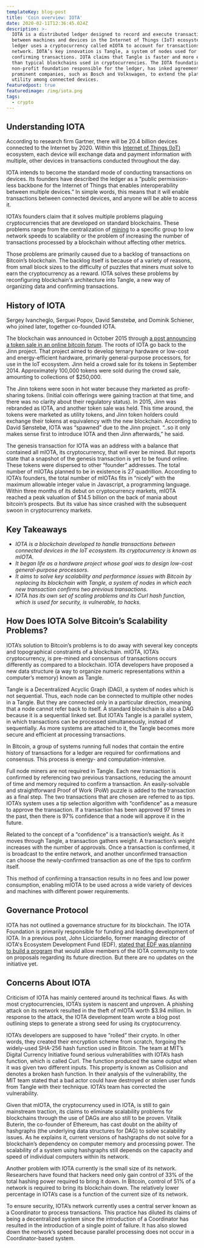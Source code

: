 ```yaml
---
templateKey: blog-post
title: 'Coin overview: IOTA'
date: 2020-02-11T12:36:45.024Z
description: >-
  IOTA is a distributed ledger designed to record and execute transactions
  between machines and devices in the Internet of Things (IoT) ecosystem. The
  ledger uses a cryptocurrency called mIOTA to account for transactions in its
  network. IOTA’s key innovation is Tangle, a system of nodes used for
  confirming transactions. IOTA claims that Tangle is faster and more efficient
  than typical blockchains used in cryptocurrencies. The IOTA foundation, the
  non-profit foundation responsible for the ledger, has inked agreements with
  prominent companies, such as Bosch and Volkswagen, to extend the platform’s
  utility among connected devices.
featuredpost: true
featuredimage: /img/iota.png
tags:
  - crypto
---
```

## Understanding IOTA 

According to research firm Gartner, there will be 20.4 billion devices connected to the Internet by 2020. Within this [Internet of Things (IoT)](https://www.investopedia.com/terms/i/internet-things.asp) ecosystem, each device will exchange data and payment information with multiple, other devices in transactions conducted throughout the day.

IOTA intends to become the standard mode of conducting transactions on devices. Its founders have described the ledger as a “public permission-less backbone for the Internet of Things that enables interoperability between multiple devices.” In simple words, this means that it will enable transactions between connected devices, and anyone will be able to access it.

IOTA’s founders claim that it solves multiple problems plaguing cryptocurrencies that are developed on standard blockchains. These problems range from the centralization of [mining](https://www.investopedia.com/terms/b/bitcoin-mining.asp) to a specific group to low network speeds to scalability or the problem of increasing the number of transactions processed by a blockchain without affecting other metrics.

Those problems are primarily caused due to a backlog of transactions on Bitcoin’s blockchain. The backlog itself is because of a variety of reasons, from small block sizes to the difficulty of puzzles that miners must solve to earn the cryptocurrency as a reward. IOTA solves these problems by reconfiguring blockchain's architecture into Tangle, a new way of organizing data and confirming transactions.


##  History of IOTA 

Sergey Ivancheglo, Serguei Popov, David Sønstebø, and Dominik Schiener, who joined later, together co-founded IOTA.

The blockchain was announced in October 2015 through [a post announcing a token sale in an online bitcoin forum](https://bitcointalk.org/index.php?topic=1216479.0). The roots of IOTA go back to the Jinn project. That project aimed to develop ternary hardware or low-cost and energy-efficient hardware, primarily general-purpose processors, for use in the IoT ecosystem. Jinn held a crowd sale for its tokens in September 2014. Approximately 100,000 tokens were sold during the crowd sale, amounting to collections of $250,000.

The Jinn tokens were soon in hot water because they marketed as profit-sharing tokens. (Initial coin offerings were gaining traction at that time, and there was no clarity about their regulatory status). In 2015, Jinn was rebranded as IOTA, and another token sale was held. This time around, the tokens were marketed as utility tokens, and Jinn token holders could exchange their tokens at equivalency with the new blockchain. According to David Sønstebø, IOTA was “spawned” due to the Jinn project. “..so it only makes sense first to introduce IOTA and then Jinn afterwards,” he said.

The genesis transaction for IOTA was an address with a balance that contained all mIOTA, its cryptocurrency, that will ever be mined. But reports state that a snapshot of the genesis transaction is yet to be found online. These tokens were dispersed to other “founder” addresses. The total number of mIOTAs planned to be in existence is 27 quadrillion. According to IOTA’s founders, the total number of mIOTAs fits in “nicely” with the maximum allowable integer value in Javascript, a programming language. Within three months of its debut on cryptocurrency markets, mIOTA reached a peak valuation of $14.5 billion on the back of mania about bitcoin’s prospects. But its value has since crashed with the subsequent swoon in cryptocurrency markets. 


##  Key Takeaways 

* _IOTA is a blockchain developed to handle transactions between connected devices in the IoT ecosystem. Its cryptocurrency is known as mIOTA._ 
* _It began life as a hardware project whose goal was to design low-cost general-purpose processors._ 
* _It aims to solve key scalability and performance issues with Bitcoin by replacing its blockchain with Tangle, a system of nodes in which each new transaction confirms two previous transactions._
* _IOTA has its own set of scaling problems and its Curl hash function, which is used for security, is vulnerable, to hacks._ 


##  How Does IOTA Solve Bitcoin’s Scalability Problems?  

IOTA’s solution to Bitcoin’s problems is to do away with several key concepts and topographical constraints of a blockchain. mIOTA, IOTA’s cryptocurrency, is pre-mined and consensus of transactions occurs differently as compared to a blockchain. IOTA developers have proposed a new data structure (a way to organize numeric representations within a computer’s memory) known as Tangle.

Tangle is a Decentralized Acyclic Graph (DAG), a system of nodes which is not sequential. Thus, each node can be connected to multiple other nodes in a Tangle. But they are connected only in a particular direction, meaning that a node cannot refer back to itself. A standard blockchain is also a DAG because it is a sequential linked set. But IOTA’s Tangle is a parallel system, in which transactions can be processed simultaneously, instead of sequentially. As more systems are attached to it, the Tangle becomes more secure and efficient at processing transactions.

In Bitcoin, a group of systems running full nodes that contain the entire history of transactions for a ledger are required for confirmations and consensus. This process is energy- and computation-intensive.

Full node miners are not required in Tangle. Each new transaction is confirmed by referencing two previous transactions, reducing the amount of time and memory required to confirm a transaction. An easily-solvable and straightforward Proof of Work (PoW) puzzle is added to the transaction as a final step. The two transactions that are chosen are referred to as tips. IOTA’s system uses a tip selection algorithm with “confidence” as a measure to approve the transaction. If a transaction has been approved 97 times in the past, then there is 97% confidence that a node will approve it in the future.

Related to the concept of a “confidence” is a transaction’s weight. As it moves through Tangle, a transaction gathers weight. A transaction’s weight increases with the number of approvals. Once a transaction is confirmed, it is broadcast to the entire network, and another unconfirmed transaction can choose the newly-confirmed transaction as one of the tips to confirm itself.   

This method of confirming a transaction results in no fees and low power consumption, enabling mIOTA to be used across a wide variety of devices and machines with different power requirements.  


##  Governance Protocol 

IOTA has not outlined a governance structure for its blockchain. The IOTA Foundation is primarily responsible for funding and leading development of IOTA. In a previous post, John Licciardello, former managing director of IOTA's Ecosystem Development Fund (EDF), [stated that EDF was planning to build a program](https://blog.iota.org/announcing-the-iota-ecosystem-339612656bc3) that would allow members of the IOTA community to vote on proposals regarding its future direction. But there are no updates on the initiative yet.


##  Concerns About IOTA 

Criticism of IOTA has mainly centered around its technical flaws. As with most cryptocurrencies, IOTA’s system is nascent and unproven. A phishing attack on its network resulted in the theft of mIOTA worth $3.94 million. In response to the attack, the IOTA development team wrote a blog post outlining steps to generate a strong seed for using its cryptocurrency.

IOTA’s developers are supposed to have “rolled” their crypto. In other words, they created their encryption scheme from scratch, forgoing the widely-used SHA-256 hash function used in Bitcoin. The team at MIT’s Digital Currency Initiative found serious vulnerabilities with IOTA’s hash function, which is called Curl. The function produced the same output when it was given two different inputs. This property is known as Collision and denotes a broken hash function. In their analysis of the vulnerability, the MIT team stated that a bad actor could have destroyed or stolen user funds from Tangle with their technique. IOTA’s team has corrected the vulnerability.

Given that mIOTA, the cryptocurrency used in IOTA, is still to gain mainstream traction, its claims to eliminate scalability problems for blockchains through the use of DAGs are also still to be proven. Vitalik Buterin, the co-founder of Ethereum, has cast doubt on the ability of hashgraphs (the underlying data structures for DAG) to solve scalability issues. As he explains it, current versions of hashgraphs do not solve for a blockchain’s dependency on computer memory and processing power. The scalability of a system using hashgraphs still depends on the capacity and speed of individual computers within its network.

Another problem with IOTA currently is the small size of its network. Researchers have found that hackers need only gain control of 33% of the total hashing power required to bring it down. In Bitcoin, control of 51% of a network is required to bring its blockchain down. The relatively lower percentage in IOTA’s case is a function of the current size of its network.

To ensure security, IOTA’s network currently uses a central server known as a Coordinator to process transactions. This practice has diluted its claims of being a decentralized system since the introduction of a Coordinator has resulted in the introduction of a single point of failure. It has also slowed down the network’s speed because parallel processing does not occur in a Coordinator-based system.
